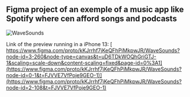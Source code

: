 Figma project of an exemple of a music app like Spotify where cen afford songs and podcasts
--
![WaveSounds](https://github.com/user-attachments/assets/f275a374-98e6-422f-930c-3117d2082ab2)

Link of the preview running in  a iPhone 13: [ https://www.figma.com/proto/kKJrrhf7jKeQFhPiMkpwJR/WaveSounds?node-id=3-260&node-type=canvas&t=uD6TDkWOQhGriGTJ-1&scaling=scale-down&content-scaling=fixed&page-id=0%3A1](https://www.figma.com/proto/kKJrrhf7jKeQFhPiMkpwJR/WaveSounds?node-id=0-1&t=FJVVE7VfPoje9GEO-1)](https://www.figma.com/proto/kKJrrhf7jKeQFhPiMkpwJR/WaveSounds?node-id=2-108&t=FJVVE7VfPoje9GEO-1)
